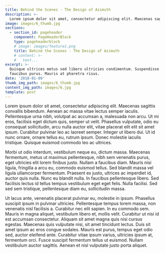 ```yaml
---
title: Behind the Scenes - The Design of Azimuth
description: >-
  Lorem ipsum dolor sit amet, consectetur adipiscing elit. Maecenas sagittis convallis bibendum. Aenean ac massa vitae lectus semper iaculis. Pellentesque urna nibh, volutpat ac accumsan a, malesuada non arcu. Ut mi eros, facilisis eget dictum quis, semper ut velit. Phasellus vulputate, odio eu consequat sollicitudin, arcu nulla auctor elit, vitae placerat elit elit sit amet ipsum. Curabitur pulvinar leo ac laoreet semper. Integer ut libero dui. Ut id nunc ornare, ornare tellus eu, rutrum ipsum. Donec molestie iaculis tristique. Quisque euismod commodo leo ac ultrices.
image: images/6_thumb.jpg
sections:
  - section_id: pageheader
    component: PageHeaderBlock
    type: pageheaderblock
    # image: images/feature1.png
    title: Behind the Scenes - The Design of Azimuth
    # content: >-
    #   text...
excerpt: >-
  Quisque ultrices metus sed libero ultricies condimentum. Suspendisse ut
  faucibus purus. Mauris at pharetra risus.
date: '2018-01-09'
thumb_img_path: images/6_thumb.jpg
content_img_path: images/6.jpg
template: post
---
```


Lorem ipsum dolor sit amet, consectetur adipiscing elit. Maecenas sagittis convallis bibendum. Aenean ac massa vitae lectus semper iaculis. Pellentesque urna nibh, volutpat ac accumsan a, malesuada non arcu. Ut mi eros, facilisis eget dictum quis, semper ut velit. Phasellus vulputate, odio eu consequat sollicitudin, arcu nulla auctor elit, vitae placerat elit elit sit amet ipsum. Curabitur pulvinar leo ac laoreet semper. Integer ut libero dui. Ut id nunc ornare, ornare tellus eu, rutrum ipsum. Donec molestie iaculis tristique. Quisque euismod commodo leo ac ultrices.

Morbi ut odio interdum, vestibulum neque eu, dictum massa. Maecenas fermentum, metus ut maximus pellentesque, nibh sem venenatis purus, eget ultricies elit lorem finibus justo. Nullam a faucibus diam. Mauris nisi ligula, fringilla a arcu eu, commodo euismod tellus. Sed blandit massa vel ligula ullamcorper fermentum. Praesent ex justo, ultrices ac imperdiet id, auctor quis nulla. Nunc eu blandit nulla. In faucibus pellentesque libero. Sed facilisis lectus id tellus tempus vestibulum eget eget felis. Nulla facilisi. Sed sed sem tristique, pellentesque diam eu, sollicitudin massa.

Ut lacus ante, venenatis placerat pulvinar eu, molestie in ipsum. Phasellus suscipit ipsum in pulvinar ultricies. Pellentesque tempus lorem massa, non venenatis nisl facilisis a. Curabitur nec elit sapien. In eu commodo sem. Mauris in magna aliquet, vestibulum libero et, mollis velit. Curabitur ut nisi id est accumsan consectetur. Aliquam sit amet magna quis nisi cursus egestas. Maecenas quis vulputate nisi, sit amet tincidunt lectus. Duis sit amet ipsum ac eros congue sodales. Mauris est purus, tempus eget odio sed, auctor eleifend ante. Curabitur vitae ipsum varius, ultricies ipsum at, fermentum orci. Fusce suscipit fermentum tellus ut euismod. Nullam vestibulum auctor sagittis. Aenean et nisl vulputate justo porta aliquet.
